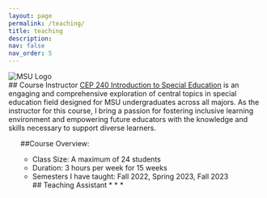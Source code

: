 ```yaml
---
layout: page
permalink: /teaching/
title: teaching
description:
nav: false
nav_order: 5
---
```


<div class="group-description">
  <img src="{{site.baseurl}}/images/icons/msu_logo.png" alt="MSU Logo" class="image image-light">
  <div class="text">
  ## Course Instructor
    <a href="https://reg.msu.edu/Courses/Search.aspx?CourseID=329670#Results">CEP 240 Introduction to Special Education</a> is an engaging and comprehensive exploration of central topics in special education field designed for MSU undergraduates across all majors. As the instructor for this course, I bring a passion for fostering inclusive learning environment and empowering future educators with the knowledge and skills necessary to support diverse learners.
    <ul>
    ##Course Overview:
    <ul>
      <li>Class Size: A maximum of 24 students</li>
      <li>Duration: 3 hours per week for 15 weeks</li>
      <li>Semesters I have taught: Fall 2022, Spring 2023, Fall 2023</li>
  ## Teaching Assistant
    *
    *
    *
    </ul>
  </div>
</div>
